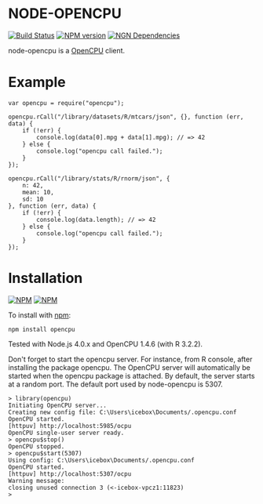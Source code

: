 NODE-OPENCPU
============

[![Build Status](https://travis-ci.org/albertosantini/node-opencpu.png)](https://travis-ci.org/albertosantini/node-opencpu)
[![NPM version](https://badge.fury.io/js/opencpu.png)](http://badge.fury.io/js/opencpu)
[![NGN Dependencies](https://david-dm.org/albertosantini/node-opencpu.png)](https://david-dm.org/albertosantini/node-opencpu)

node-opencpu is a [OpenCPU](https://public.opencpu.org/) client.

Example
========

    var opencpu = require("opencpu");

    opencpu.rCall("/library/datasets/R/mtcars/json", {}, function (err, data) {
        if (!err) {
            console.log(data[0].mpg + data[1].mpg); // => 42
        } else {
            console.log("opencpu call failed.");
        }
    });

    opencpu.rCall("/library/stats/R/rnorm/json", {
        n: 42,
        mean: 10,
        sd: 10
    }, function (err, data) {
        if (!err) {
            console.log(data.length); // => 42
        } else {
            console.log("opencpu call failed.");
        }
    });

Installation
============

[![NPM](https://nodei.co/npm/opencpu.png?downloads=true)](https://nodei.co/npm/opencpu/)
[![NPM](https://nodei.co/npm-dl/opencpu.png)](https://nodei.co/npm/opencpu/)

To install with [npm](http://github.com/isaacs/npm):

    npm install opencpu

Tested with Node.js 4.0.x and OpenCPU 1.4.6 (with R 3.2.2).

Don't forget to start the opencpu server. For instance, from R console, after
installing the package opencpu. The OpenCPU server will automatically be started
when the opencpu package is attached. By default, the server starts at a random
port. The default port used by node-opencpu is 5307.

    > library(opencpu)
    Initiating OpenCPU server...
    Creating new config file: C:\Users\icebox\Documents/.opencpu.conf
    OpenCPU started.
    [httpuv] http://localhost:5985/ocpu
    OpenCPU single-user server ready.
    > opencpu$stop()
    OpenCPU stopped.
    > opencpu$start(5307)
    Using config: C:\Users\icebox\Documents/.opencpu.conf
    OpenCPU started.
    [httpuv] http://localhost:5307/ocpu
    Warning message:
    closing unused connection 3 (<-icebox-vpcz1:11823)
    >
